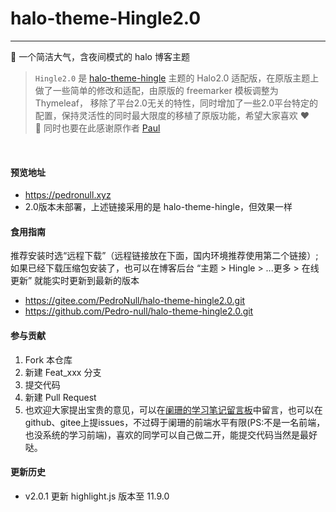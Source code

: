 # halo-theme-Hingle2.0
---
🎈 一个简洁大气，含夜间模式的 halo 博客主题

> `Hingle2.0` 是 [halo-theme-hingle](https://gitee.com/PedroNull/halo-theme-hingle) 主题的 Halo2.0 适配版，在原版主题上做了一些简单的修改和适配，由原版的 freemarker 模板调整为 Thymeleaf， 移除了平台2.0无关的特性，同时增加了一些2.0平台特定的配置，保持灵活性的同时最大限度的移植了原版功能，希望大家喜欢 ❤️ <br>
> 🌸 同时也要在此感谢原作者 [Paul](https://github.com/Dreamer-Paul)
<br>


#### 预览地址
- https://pedronull.xyz
- 2.0版本未部署，上述链接采用的是 halo-theme-hingle，但效果一样

#### 食用指南
推荐安装时选“远程下载”（远程链接放在下面，国内环境推荐使用第二个链接）;
如果已经下载压缩包安装了，也可以在博客后台 “主题 > Hingle > ...更多 > 在线更新” 就能实时更新到最新的版本

- https://gitee.com/PedroNull/halo-theme-hingle2.0.git
- https://github.com/Pedro-null/halo-theme-hingle2.0.git


#### 参与贡献

1.  Fork 本仓库
2.  新建 Feat_xxx 分支
3.  提交代码
4.  新建 Pull Request
5.  也欢迎大家提出宝贵的意见，可以在[阑珊的学习笔记留言板](https://pedronull.xyz/s/liu-yan)中留言，也可以在github、gitee上提issues，不过碍于阑珊的前端水平有限(PS:不是一名前端，也没系统的学习前端)，喜欢的同学可以自己做二开，能提交代码当然是最好哒。

#### 更新历史

- v2.0.1 更新 highlight.js 版本至 11.9.0